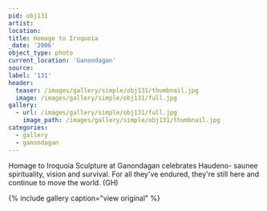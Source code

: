 ```yaml
---
pid: obj131
artist:
location:
title: Homage to Iroquoia
_date: '2006'
object_type: photo
current_location: 'Ganondagan'
source:
label: '131'
header:
  teaser: /images/gallery/simple/obj131/thumbnail.jpg
  image: /images/gallery/simple/obj131/full.jpg
gallery:
  - url: /images/gallery/simple/obj131/full.jpg
    image_path: /images/gallery/simple/obj131/thumbnail.jpg
categories:
  - gallery
  - ganondagan
---
```

Homage to Iroquoia Sculpture at Ganondagan celebrates Haudeno- saunee spirituality, vision and survival. For all they've endured, they're still here and continue to move the world. (GH)

{% include gallery caption="view original" %}
